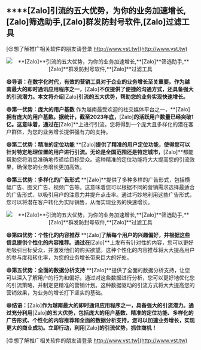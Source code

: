 ## ****[Zalo]**引流的五大优势，为你的业务加速增长,**[Zalo]**筛选助手,**[Zalo]**群发防封号软件,**[Zalo]**过滤工具**

[😍想了解推广相关软件的朋友请登录 http://www.vst.tw](http://www.vst.tw)

 <center><img src="https://vst.tw/MP4/tuiguang/png/0.png" alt="**[Zalo]**引流的五大优势，为你的业务加速增长,**[Zalo]**筛选助手,**[Zalo]**群发防封号软件,**[Zalo]**过滤工具"></center>

**😄导语：在数字化时代，有效的营销工具对于企业的业务增长至关重要。作为越南最大的即时通讯应用程序之一，**[Zalo]**不仅提供了便捷的沟通方式，还具备强大的引流潜力。本文将介绍**[Zalo]**引流的五大优势，帮助您的业务实现快速增长。**

**😄第一优势：庞大的用户基数**
作为越南最受欢迎的社交媒体平台之一，**[Zalo]**拥有庞大的用户基数。据统计，截至2023年底，**[Zalo]**的活跃用户数量已经突破1亿。这意味着，通过在**[Zalo]**上进行引流，您将得到一个庞大且多样化的潜在客户群体，为您的业务增长提供强有力的支持。

**😄第二优势：精准的定位功能**
**[Zalo]**提供了精准的用户定位功能，使得您可以针对特定地理位置的用户进行引流。无论是全国范围还是特定城市，**[Zalo]**都能帮助您将消息准确地传递给目标受众。这种精准的定位功能将大大提高您的引流效果，确保您的业务增长更加高效。

**😄第三优势：多样化的广告形式**
**[Zalo]**提供了多种多样的广告形式，包括横幅广告、图文广告、视频广告等。这意味着您可以根据不同的营销需求选择最适合的广告形式，以吸引用户的注意力并提升点击率。通过巧妙地利用这些广告形式，您可以将潜在客户转化为实际销售，从而实现业务的快速增长。

 <center><img src="https://vst.tw/MP4/tuiguang/png/3.png" alt="**[Zalo]**引流的五大优势，为你的业务加速增长,**[Zalo]**筛选助手,**[Zalo]**群发防封号软件,**[Zalo]**过滤工具"></center>

**😄第四优势：个性化的内容推荐**
**[Zalo]**了解每个用户的兴趣偏好，并根据这些信息提供个性化的内容推荐。通过在**[Zalo]**上发布有针对性的内容，您可以更好地吸引目标受众，并激发他们的购买欲望。这种个性化的内容推荐将大大提高用户的参与度和转化率，为您的业务增长带来巨大的好处。

**😄第五优势：全面的数据分析支持**
**[Zalo]**提供了全面的数据分析支持，让您可以深入了解用户的行为和偏好。通过对这些数据进行分析，您可以更好地优化您的引流策略，并制定更精准的营销计划。这种数据驱动的引流方式将大大提高您的营销效果，为业务的增长打下坚实的基础。

**😄结语：**[Zalo]**作为越南最大的即时通讯应用程序之一，具备强大的引流潜力。通过充分利用**[Zalo]**的五大优势，包括庞大的用户基数、精准的定位功能、多样化的广告形式、个性化的内容推荐和全面的数据分析支持，您可以加速业务增长，实现更大的商业成功。立即行动，利用**[Zalo]**的引流优势，抓住商机！**

[😍想了解推广相关软件的朋友请登录 http://www.vst.tw](http://www.vst.tw)



